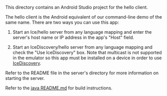 This directory contains an Android Studio project for the hello client.

The hello client is the Android equivalent of our command-line demo
of the same name. There are two ways you can use this app:

1. Start an Ice/hello server from any language mapping and enter the
server's host name or IP address in the app's "Host" field.

2. Start an IceDiscovery/hello server from any language mapping and
check the "Use IceDiscovery" box. Note that multicast is not supported
in the emulator so this app must be installed on a device in order to
use [IceDiscovery][1].

Refer to the README file in the server's directory for more information
on starting the server.

Refer to the [java README.md](../../README.md) for build instructions.

[1]: https://doc.zeroc.com/ice/4.0/ice-plugins/icediscovery

